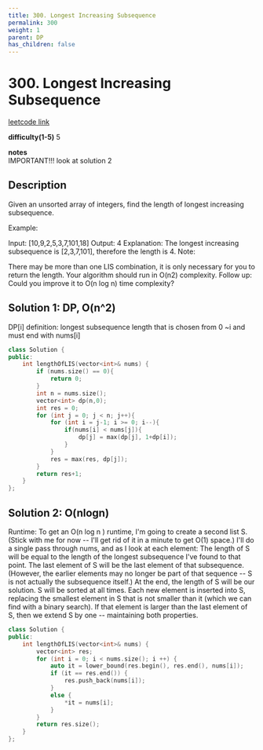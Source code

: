 ```yaml
---
title: 300. Longest Increasing Subsequence
permalink: 300
weight: 1
parent: DP
has_children: false
---
```

# 300. Longest Increasing Subsequence
[leetcode link](https://leetcode.com/problems/longest-increasing-subsequence/)

**difficulty(1-5)** 
5

**notes**   
IMPORTANT!!!
look at solution 2

## Description
Given an unsorted array of integers, find the length of longest increasing subsequence.

Example:

Input: [10,9,2,5,3,7,101,18]
Output: 4 
Explanation: The longest increasing subsequence is [2,3,7,101], therefore the length is 4. 
Note:

There may be more than one LIS combination, it is only necessary for you to return the length.
Your algorithm should run in O(n2) complexity.
Follow up: Could you improve it to O(n log n) time complexity?

## Solution 1: DP, O(n^2)
DP[i] definition: 
longest subsequence length that is chosen from 0 ~i and must end with nums[i]

```c++
class Solution {
public:
    int lengthOfLIS(vector<int>& nums) {
        if (nums.size() == 0){
            return 0;
        }
        int n = nums.size();
        vector<int> dp(n,0);
        int res = 0;
        for (int j = 0; j < n; j++){
            for (int i = j-1; i >= 0; i--){
                if(nums[i] < nums[j]){
                    dp[j] = max(dp[j], 1+dp[i]);
                }
            }
            res = max(res, dp[j]);
        }
        return res+1;
    }
};
```

## Solution 2:  O(nlogn)
Runtime: To get an O(n log n ) runtime, I'm going to create a second list S. (Stick with me for now -- I'll get rid of it in a minute to get O(1) space.) I'll do a single pass through nums, and as I look at each element:
The length of S will be equal to the length of the longest subsequence I've found to that point.
The last element of S will be the last element of that subsequence. (However, the earlier elements may no longer be part of that sequence -- S is not actually the subsequence itself.)
At the end, the length of S will be our solution.
S will be sorted at all times. Each new element is inserted into S, replacing the smallest element in S that is not smaller than it (which we can find with a binary search). If that element is larger than the last element of S, then we extend S by one -- maintaining both properties.

```c++
class Solution {
public:
    int lengthOfLIS(vector<int>& nums) {
        vector<int> res;
        for (int i = 0; i < nums.size(); i ++) {
            auto it = lower_bound(res.begin(), res.end(), nums[i]);
            if (it == res.end()) {
                res.push_back(nums[i]);
            }
            else {
                *it = nums[i];
            }
        }
        return res.size();
    }
};
```



